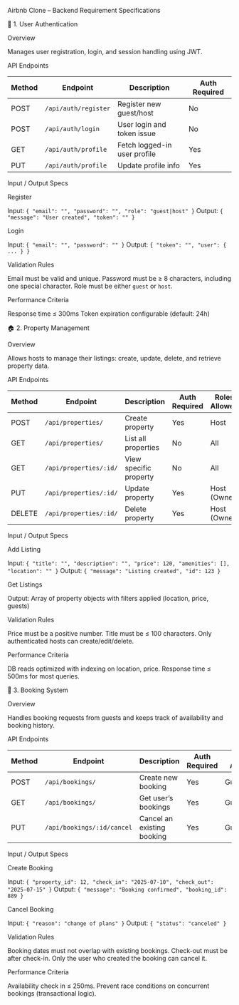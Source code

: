 

 Airbnb Clone – Backend Requirement Specifications

 🔐 1. User Authentication

 Overview

Manages user registration, login, and session handling using JWT.

 API Endpoints

| Method | Endpoint             | Description                  | Auth Required |
| ------ | -------------------- | ---------------------------- | ------------- |
| POST   | `/api/auth/register` | Register new guest/host      | No            |
| POST   | `/api/auth/login`    | User login and token issue   | No            |
| GET    | `/api/auth/profile`  | Fetch logged-in user profile | Yes           |
| PUT    | `/api/auth/profile`  | Update profile info          | Yes           |

 Input / Output Specs

 Register

   Input: `{ "email": "", "password": "", "role": "guest|host" }`
   Output: `{ "message": "User created", "token": "" }`

 Login

   Input: `{ "email": "", "password": "" }`
   Output: `{ "token": "", "user": { ... } }`

 Validation Rules

 Email must be valid and unique.
 Password must be ≥ 8 characters, including one special character.
 Role must be either `guest` or `host`.

 Performance Criteria

 Response time ≤ 300ms
 Token expiration configurable (default: 24h)

 🏠 2. Property Management

 Overview

Allows hosts to manage their listings: create, update, delete, and retrieve property data.

 API Endpoints

| Method | Endpoint               | Description            | Auth Required | Roles Allowed |
| ------ | ---------------------- | ---------------------- | ------------- | ------------- |
| POST   | `/api/properties/`     | Create property        | Yes           | Host          |
| GET    | `/api/properties/`     | List all properties    | No            | All           |
| GET    | `/api/properties/:id/` | View specific property | No            | All           |
| PUT    | `/api/properties/:id/` | Update property        | Yes           | Host (Owner)  |
| DELETE | `/api/properties/:id/` | Delete property        | Yes           | Host (Owner)  |

 Input / Output Specs

 Add Listing

   Input: `{ "title": "", "description": "", "price": 120, "amenities": [], "location": "" }`
   Output: `{ "message": "Listing created", "id": 123 }`

 Get Listings

   Output: Array of property objects with filters applied (location, price, guests)

 Validation Rules

 Price must be a positive number.
 Title must be ≤ 100 characters.
 Only authenticated hosts can create/edit/delete.

 Performance Criteria

 DB reads optimized with indexing on location, price.
 Response time ≤ 500ms for most queries.


 📆 3. Booking System

 Overview

Handles booking requests from guests and keeps track of availability and booking history.

 API Endpoints

| Method | Endpoint                   | Description                | Auth Required | Roles Allowed |
| ------ | -------------------------- | -------------------------- | ------------- | ------------- |
| POST   | `/api/bookings/`           | Create new booking         | Yes           | Guest         |
| GET    | `/api/bookings/`           | Get user’s bookings        | Yes           | Guest/Host    |
| PUT    | `/api/bookings/:id/cancel` | Cancel an existing booking | Yes           | Guest/Host    |

 Input / Output Specs

 Create Booking

   Input: `{ "property_id": 12, "check_in": "2025-07-10", "check_out": "2025-07-15" }`
   Output: `{ "message": "Booking confirmed", "booking_id": 889 }`

 Cancel Booking

   Input: `{ "reason": "change of plans" }`
   Output: `{ "status": "canceled" }`

 Validation Rules

 Booking dates must not overlap with existing bookings.
 Check-out must be after check-in.
 Only the user who created the booking can cancel it.

 Performance Criteria

 Availability check in ≤ 250ms.
 Prevent race conditions on concurrent bookings (transactional logic).

